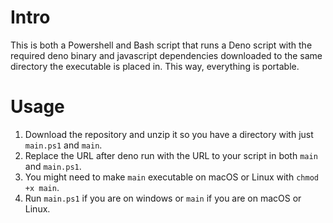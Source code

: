 # Intro

This is both a Powershell and Bash script that runs a Deno script with the required deno binary and javascript dependencies downloaded to the same directory the executable is placed in. This way, everything is portable.

# Usage

1. Download the repository and unzip it so you have a directory with just `main.ps1` and `main`.
2. Replace the URL after deno run with the URL to your script in both `main` and `main.ps1`.
3. You might need to make `main` executable on macOS or Linux with `chmod +x main`.
4. Run `main.ps1` if you are on windows or `main` if you are on macOS or Linux.
